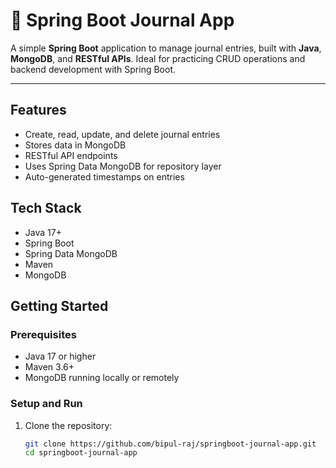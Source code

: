 # 📝 Spring Boot Journal App

A simple **Spring Boot** application to manage journal entries, built with **Java**, **MongoDB**, and **RESTful APIs**. Ideal for practicing CRUD operations and backend development with Spring Boot.

---

## Features

- Create, read, update, and delete journal entries
- Stores data in MongoDB
- RESTful API endpoints
- Uses Spring Data MongoDB for repository layer
- Auto-generated timestamps on entries

## Tech Stack

- Java 17+
- Spring Boot
- Spring Data MongoDB
- Maven
- MongoDB

## Getting Started

### Prerequisites

- Java 17 or higher
- Maven 3.6+
- MongoDB running locally or remotely

### Setup and Run

1. Clone the repository:
   ```bash
   git clone https://github.com/bipul-raj/springboot-journal-app.git
   cd springboot-journal-app
